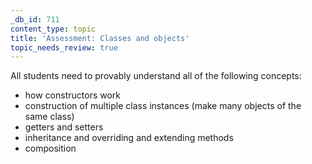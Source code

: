 ```yaml
---
_db_id: 711
content_type: topic
title: 'Assessment: Classes and objects'
topic_needs_review: true
---
```


All students need to provably understand all of the following concepts:

- how constructors work
- construction of multiple class instances (make many objects of the same class)
- getters and setters
- inheritance and overriding and extending methods
- composition